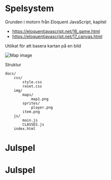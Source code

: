 # Spelsystem

Grunden i motorn från Eloquent JavaScript, kapitel

* https://eloquentjavascript.net/16_game.html
* https://eloquentjavascript.net/17_canvas.html

Utökat för att basera kartan på en bild

![Map image](https://raw.githubusercontent.com/jensnti/gamesystem/master/docs/img/maps/map1.png)

Struktur

    docs/
        css/
            style.css
            reset.css
        img/
            maps/
                map1.png
            sprites/
                player.png
            item.png
        js/
            main.js
            CLASSES.js
        index.html
# Julspel
# Julspel
